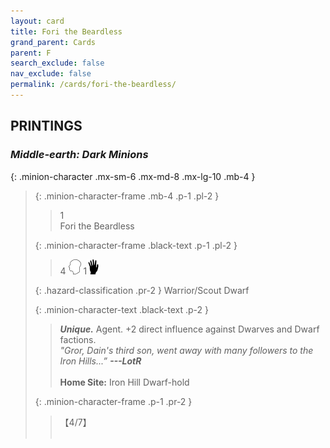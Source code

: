 ```yaml
---
layout: card
title: Fori the Beardless
grand_parent: Cards
parent: F
search_exclude: false
nav_exclude: false
permalink: /cards/fori-the-beardless/
---
```


## PRINTINGS


### _Middle-earth: Dark Minions_

{: .minion-character .mx-sm-6 .mx-md-8 .mx-lg-10 .mb-4 }
> {: .minion-character-frame .mb-4 .p-1 .pl-2 }
> > <div class="hazard-mp">1</div>
> > <div class="card-name">Fori the Beardless</div>
>
> {: .minion-character-frame .black-text .p-1 .pl-2 }
> > 4 ![](/assets/images/mind.svg) 1![](/assets/images/di.svg)
>
> {: .hazard-classification .pr-2 }
> Warrior/Scout Dwarf
>
> {: .minion-character-text .black-text .p-2 }
> > _**Unique.**_ Agent. +2 direct influence against Dwarves and Dwarf factions. <br>_"Gror, Dain's third son, went away with many followers to the Iron Hills...”_ ***---&#65279;LotR***  <br><br>**Home Site:** Iron Hill Dwarf-hold  
>
> {: .minion-character-frame .p-1 .pr-2 }
> > <div class="card-shield">【4/7】</div>
> > <div class="card-corruption-white">&nbsp;</div>
